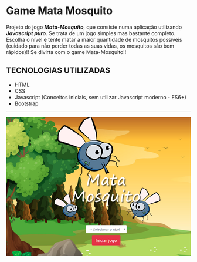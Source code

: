 # Game Mata Mosquito
Projeto do jogo _**Mata-Mosquito**_, que consiste numa aplicação utilizando _**Javascript puro**_. Se trata de um jogo simples mas bastante completo. Escolha o nível e tente matar a maior quantidade de mosquitos possíveis (cuidado para não perder todas as suas vidas, os mosquitos são bem rápidos)!! Se divirta com o game Mata-Mosquito!!
## TECNOLOGIAS UTILIZADAS
* HTML
* CSS
* Javascript (Conceitos iniciais, sem utilizar Javascript moderno - ES6+)
* Bootstrap
<hr/>
<img src="imagens/mataMosquito.png">
